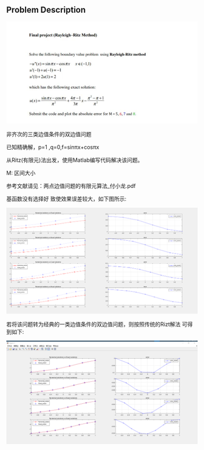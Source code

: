 ## Problem Description 

![题目](question.jpg)

非齐次的三类边值条件的双边值问题

已知精确解，p=1 ,q=0,f=sinπx+cosπx 

从Ritz(有限元)法出发，使用Matlab编写代码解决该问题。

M: 区间大小

参考文献请见：两点边值问题的有限元算法_付小龙.pdf

基函数没有选择好 致使效果误差较大，如下图所示:

![结果](result.png)



若将该问题转为经典的一类边值条件的双边值问题，则按照传统的Rizt解法 可得到如下:

![结果](result2.png)